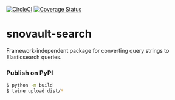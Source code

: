 [![CircleCI](https://circleci.com/gh/ENCODE-DCC/snovault-search/tree/dev.svg?style=svg)](https://circleci.com/gh/ENCODE-DCC/snovault-search/tree/dev)
[![Coverage Status](https://coveralls.io/repos/github/ENCODE-DCC/snovault-search/badge.svg?branch=dev)](https://coveralls.io/github/ENCODE-DCC/snovault-search?branch=dev)
# snovault-search
Framework-independent package for converting query strings to Elasticsearch queries.

### Publish on PyPI
```bash
$ python -m build
$ twine upload dist/*
```
